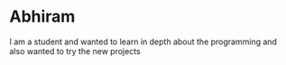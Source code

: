 # Abhiram
I am a student and wanted to learn in depth about the programming and also wanted to try the new projects
